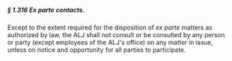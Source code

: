 ##### § 1.316 Ex parte contacts. #####

Except to the extent required for the disposition of *ex parte* matters as authorized by law, the ALJ shall not consult or be consulted by any person or party (except employees of the ALJ's office) on any matter in issue, unless on notice and opportunity for all parties to participate.